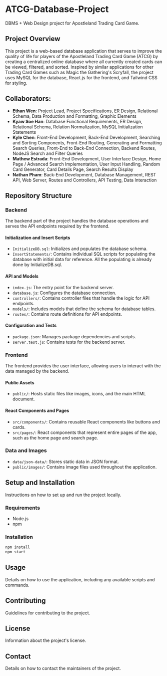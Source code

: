 # ATCG-Database-Project

DBMS + Web Design project for Apostleland Trading Card Game.

## Project Overview
This project is a web-based database application that serves to improve the quality of life for players of the Apostleland Trading Card Game (ATCG) by creating a centralized online database where all currently created cards can be viewed, filtered, and sorted. Inspired by similar applications for other Trading Card Games such as Magic the Gathering's Scryfall, the project uses MySQL for the database, React.js for the frontend, and Tailwind CSS for styling.

## Collaborators:
- **Ethan Wen**: Project Lead, Project Specifications, ER Design, Relational Schema, Data Production and Formatting, Graphic Elements
- **Kyaw Soe Han**: Database Functional Requirements, ER Design, Relational Schema, Relation Normalization, MySQL Initialization Statements
- **Kyle Chen**: Front-End Development, Back-End Development, Searching and Sorting Components, Front-End Routing, Generating and Formatting Search Queries, Front-End to Back-End Connection, Backend Routes, NodeJS Search and Filter Queries
- **Mathew Estrada**: Front-End Development, User Interface Design, Home Page / Advanced Search Implementation, User Input Handling, Random Card Generator, Card Details Page, Search Results Display
- **Nathan Pham**: Back-End Development, Database Management, REST API, Web Server, Routes and Controllers, API Testing, Data Interaction

## Repository Structure

### Backend
The backend part of the project handles the database operations and serves the API endpoints required by the frontend.

#### Initialization and Insert Scripts
- `InitializeDB.sql`: Initializes and populates the database schema.
- `InsertStatements/`: Contains individual SQL scripts for populating the database with initial data for reference. All the populating is already done by InitializeDB.sql.

#### API and Models
- `index.js`: The entry point for the backend server.
- `database.js`: Configures the database connection.
- `controllers/`: Contains controller files that handle the logic for API endpoints.
- `models/`: Includes models that define the schema for database tables.
- `routes/`: Contains route definitions for API endpoints.

#### Configuration and Tests
- `package.json`: Manages package dependencies and scripts.
- `server.test.js`: Contains tests for the backend server.

### Frontend
The frontend provides the user interface, allowing users to interact with the data managed by the backend.

#### Public Assets
- `public/`: Hosts static files like images, icons, and the main HTML document.

#### React Components and Pages
- `src/components/`: Contains reusable React components like buttons and cards.
- `src/pages/`: React components that represent entire pages of the app, such as the home page and search page.

### Data and Images
- `data/json-data/`: Stores static data in JSON format.
- `public/images/`: Contains image files used throughout the application.

## Setup and Installation
Instructions on how to set up and run the project locally.

### Requirements
- Node.js
- npm

### Installation
```bash
npm install
npm start
```

## Usage
Details on how to use the application, including any available scripts and commands.

## Contributing
Guidelines for contributing to the project.

## License
Information about the project's license.

## Contact
Details on how to contact the maintainers of the project.
